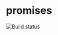 # promises

[![Build status](https://ci.appveyor.com/api/projects/status/7x6vwjyuw9rv1xcp?svg=true)](https://ci.appveyor.com/project/Belova-sailor/promises)